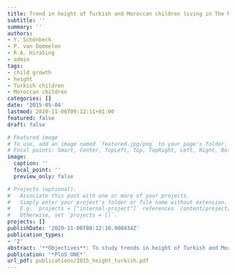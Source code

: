 ```yaml
---
title: Trend in height of Turkish and Moroccan children living in The Netherlands
subtitle: ''
summary: ''
authors:
- Y. Schönbeck
- P. van Dommelen
- R.A. HiraSing
- admin
tags:
- child growth
- height
- Turkish children
- Moroccan children
categories: []
date: '2015-05-04'
lastmod: 2020-11-06T09:12:11+01:00
featured: false
draft: false

# Featured image
# To use, add an image named `featured.jpg/png` to your page's folder.
# Focal points: Smart, Center, TopLeft, Top, TopRight, Left, Right, BottomLeft, Bottom, BottomRight.
image:
  caption: ''
  focal_point: ''
  preview_only: false

# Projects (optional).
#   Associate this post with one or more of your projects.
#   Simply enter your project's folder or file name without extension.
#   E.g. `projects = ["internal-project"]` references `content/project/deep-learning/index.md`.
#   Otherwise, set `projects = []`.
projects: []
publishDate: '2020-11-06T08:12:10.900434Z'
publication_types:
- '2'
abstract: '**Objectives**: To study trends in height of Turkish and Moroccan immigrant children living in The Netherlands, to investigate the association between height and background characteristics in these children, and to calculate height-for-age-references data for these groups. **Design**: Nationwide cross-sectional data collection from children aged 0 to 18 years by trained professionals in 1997 and 2009. The study population consisted of 2,822 Turkish 2,779 Moroccan, and 13,705 Dutch origin children in 1997and 2,548 Turkish, 2,594 Moroccan, and 11,255 Dutch origin children in 2009. Main outcome measures: Mean height in cm, and mean height standard deviation scores. **Results**: In 2009, mean height at the age of 18y was similar for Turkish and Moroccan children: 177 cm for boys and 163 cm for girls, which was 2 to 3 cm taller than in 1997. Still, Turkish and Moroccan adolescents were 5.5 cm (boys) to 7 cm (girls) shorter than their Dutch peers. No significant differences were found in mean height standard deviation scores across the educational level of the parents, geographical region, primary language spoken at home, and immigrant generation. **Conclusions**: While the secular height increase in Dutch children came to a halt, the trend in Turkish and Moroccan children living in The Netherlands continued. However, large differences in height between Turkish and Moroccan children and Dutch children remain. We found no association with the background characteristics. We recommend the use of the new growth charts for children of Turkish and Moroccan origin who have a height-for-age below -2SD on the growth chart for Dutch children.'
publication: '*PloS ONE*'
url_pdf: publications/2015_height_turkish.pdf
---
```

